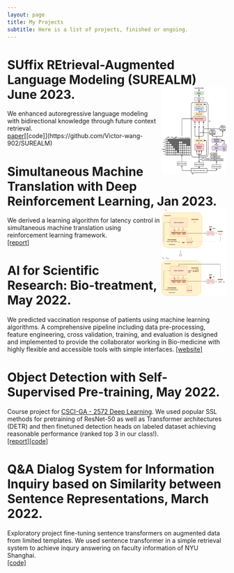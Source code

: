 ```yaml
---
layout: page
title: My Projects
subtitle: Here is a list of projects, finished or ongoing.
---
```


# SUffix REtrieval-Augmented Language Modeling (SUREALM) June 2023. <img src="/workflow_new.png" width="150" height="200" align="right" />
We enhanced autoregressive language modeling with bidirectional knowledge through future context retrieval.\
[paper]([https://arxiv.org/abs/2211.03053](https://ieeexplore.ieee.org/stamp/stamp.jsp?arnumber=10096450))[[code]](https://github.com/Victor-wang-902/SUREALM)

# Simultaneous Machine Translation with Deep Reinforcement Learning, Jan 2023. <img src="/capstone_workflow.png" width="150" height="200" align="right" />
We derived a learning algorithm for latency control in simultaneous machine translation using reinforcement learning framework.\
[[report]](Zecheng_wang_capstonepdf.pdf)

# AI for Scientific Research: Bio-treatment, May 2022.
We predicted vaccination response of patients using machine learning algorithms. A comprehensive pipeline including data pre-processing, feature engineering, cross validation, training, and evaluation is designed and implemented to provide the collaborator working in Bio-medicine with highly flexible and accessible tools with simple interfaces.
[[website]](https://engineering.nyu.edu/research-innovation/student-research/vertically-integrated-projects/vip-teams/ai-scientific-research)

# Object Detection with Self-Supervised Pre-training, May 2022.
Course project for [CSCI-GA - 2572 Deep Learning](https://atcold.github.io/pytorch-Deep-Learning/). We used popular SSL methods for pretraining of ResNet-50 as well as Transformer architectures (DETR) and then finetuned detection heads on labeled dataset achieving reasonable performance (ranked top 3 in our class!).\
[[report]](CSCI_GA_2572_Final_Report.pdf)[[code]](https://github.com/Victor-wang-902/csci-ga-2572-final-project)

# Q&A Dialog System for Information Inquiry based on Similarity between Sentence Representations, March 2022.
Exploratory project fine-tuning sentence transformers on augmented data from limited templates. We used sentence transformer in a simple retrieval system to achieve inqury answering on faculty information of NYU Shanghai.\
[[code]](https://github.com/Victor-wang-902/prof_qa)

